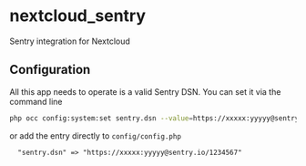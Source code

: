 # nextcloud_sentry
Sentry integration for Nextcloud

## Configuration

All this app needs to operate is a valid Sentry DSN. You can set it via the command line

```bash
php occ config:system:set sentry.dsn --value=https://xxxxx:yyyyy@sentry.io/1234567
```

or add the entry directly to `config/config.php`

```
  "sentry.dsn" => "https://xxxxx:yyyyy@sentry.io/1234567"
```
